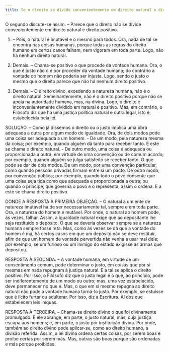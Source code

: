 ```yaml
---
title: Se o direito se divide convenientemente em direito natural e direito positivo
---
```


O segundo discute-se assim. – Parece que o direito não se divide convenientemente em direito natural e direito positivo.  

1. – Pois, o natural é imutável e o mesmo para todos. Ora, nada de tal se encontra nas coisas humanas, porque todas as regras do direito humano em certos casos falham, nem vigoram em toda parte. Logo, não há nenhum direito natural.  

2. Demais. – Chama-se positivo o que procede da vontade humana. Ora, o que é justo não o é por proceder da vontade humana; do contrário a vontade do homem não poderia ser injusta. Logo, sendo o justo o mesmo que o direito parece que não há nenhum direito positivo.  

3. Demais. – O direito divino, excedendo a natureza humana, não é o direito natural. Semelhantemente, não é o direito positivo porque não se apoia na autoridade humana, mas, na divina. Logo, o direito é inconvenientemente dividido em natural e positivo.  Mas, em contrário, o Filósofo diz que há uma justiça política natural e outra legal, isto é, estabelecida pela lei.  

SOLUÇÃO. – Como já dissemos o direito ou o justo implica uma obra adequada a outra por algum modo de igualdade. Ora, de dois modos pode uma coisa ser adequada a um homem. - De um modo, pela natureza mesma da coisa; por exemplo, quando alguém dá tanto para receber tanto. E este se chama o direito natural. - De outro modo, uma coisa é adequada ou proporcionada a outra, em virtude de uma convenção ou de comum acordo; por exemplo, quando alguém se julga satisfeito se receber tanto. O que pode se dar de dois modos. De um modo, por uma convenção particular, como quando pessoas privadas firmam entre si um pacto. De outro modo, por convenção pública; por exemplo, quando todo o povo consente que uma coisa seja tida como que adequada e proporcionada a outra; ou quando o príncipe, que governa o povo e o representa, assim o ordena. E a este se chama direito positivo.  

DONDE A RESPOSTA À PRIMEIRA OBJEÇÃO. – O natural a um ente de natureza imutável há de ser necessariamente tal, sempre e em toda parte. Ora, a natureza do homem é mutável. Por onde, o natural ao homem pode, às vezes, falhar. Assim, a igualdade natural exige que ao depositante lhe seja restituído o depósito. O que se deveria observar sempre se a natureza humana sempre fosse reta. Mas, como às vezes se dá que a vontade do homem é má, há certos casos em que um depósito não se deve restituir, afim de que um homem de vontade pervertida não venha a usar mal dele; por exemplo, se um furioso ou um inimigo do estado exigisse as armas que depositou.  

RESPOSTA À SEGUNDA. – A vontade humana, em virtude de um consentimento comum, pode determinar o justo, em coisas que por si mesmas em nada repugnam à justiça natural. E a tal se aplica o direito positivo. Por isso, o Filósofo diz que o justo legal é o que, ao princípio, pode ser indiferentemente de um modo ou outro; mas, uma vez estabelecido, deve permanecer no que é. Mas, o que em si mesmo repugna ao direito natural não pode a vontade humana torná-lo justo. Por exemplo, se estuísse que é lícito furtar ou adulterar. Por isso, diz a Escritura. Ai dos que estabelecem leis iníquas.  

RESPOSTA À TERCEIRA. – Chama-se direito divino o que foi divinamente promulgado. E ele abrange, em parte, o justo natural, mas, cuja justiça escapa aos homens; e, em parte, o justo por instituição divina. Por onde, também ao direito divino pode aplicar-se, como ao direito humano, a divisão referida. Assim, a lei divina ordena certas coisas, por serem boas e proíbe certas por serem más. Mas, outras são boas porque são ordenadas e más porque proibidas.